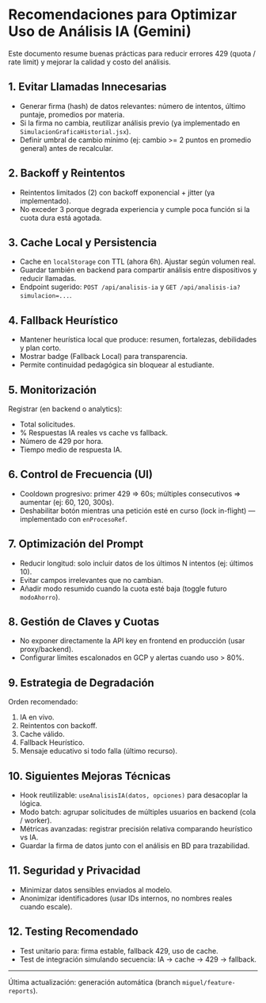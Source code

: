# Recomendaciones para Optimizar Uso de Análisis IA (Gemini)

Este documento resume buenas prácticas para reducir errores 429 (quota / rate limit) y mejorar la calidad y costo del análisis.

## 1. Evitar Llamadas Innecesarias
- Generar firma (hash) de datos relevantes: número de intentos, último puntaje, promedios por materia.
- Si la firma no cambia, reutilizar análisis previo (ya implementado en `SimulacionGraficaHistorial.jsx`).
- Definir umbral de cambio mínimo (ej: cambio >= 2 puntos en promedio general) antes de recalcular.

## 2. Backoff y Reintentos
- Reintentos limitados (2) con backoff exponencial + jitter (ya implementado).
- No exceder 3 porque degrada experiencia y cumple poca función si la cuota dura está agotada.

## 3. Cache Local y Persistencia
- Cache en `localStorage` con TTL (ahora 6h). Ajustar según volumen real.
- Guardar también en backend para compartir análisis entre dispositivos y reducir llamadas.
- Endpoint sugerido: `POST /api/analisis-ia` y `GET /api/analisis-ia?simulacion=...`.

## 4. Fallback Heurístico
- Mantener heurística local que produce: resumen, fortalezas, debilidades y plan corto.
- Mostrar badge (Fallback Local) para transparencia.
- Permite continuidad pedagógica sin bloquear al estudiante.

## 5. Monitorización
Registrar (en backend o analytics):
- Total solicitudes.
- % Respuestas IA reales vs cache vs fallback.
- Número de 429 por hora.
- Tiempo medio de respuesta IA.

## 6. Control de Frecuencia (UI)
- Cooldown progresivo: primer 429 => 60s; múltiples consecutivos => aumentar (ej: 60, 120, 300s).
- Deshabilitar botón mientras una petición esté en curso (lock in-flight) — implementado con `enProcesoRef`.

## 7. Optimización del Prompt
- Reducir longitud: solo incluir datos de los últimos N intentos (ej: últimos 10).
- Evitar campos irrelevantes que no cambian.
- Añadir modo resumido cuando la cuota esté baja (toggle futuro `modoAhorro`).

## 8. Gestión de Claves y Cuotas
- No exponer directamente la API key en frontend en producción (usar proxy/backend).
- Configurar límites escalonados en GCP y alertas cuando uso > 80%.

## 9. Estrategia de Degradación
Orden recomendado:
1. IA en vivo.
2. Reintentos con backoff.
3. Cache válido.
4. Fallback Heurístico.
5. Mensaje educativo si todo falla (último recurso).

## 10. Siguientes Mejoras Técnicas
- Hook reutilizable: `useAnalisisIA(datos, opciones)` para desacoplar la lógica.
- Modo batch: agrupar solicitudes de múltiples usuarios en backend (cola / worker).
- Métricas avanzadas: registrar precisión relativa comparando heurístico vs IA.
- Guardar la firma de datos junto con el análisis en BD para trazabilidad.

## 11. Seguridad y Privacidad
- Minimizar datos sensibles enviados al modelo.
- Anonimizar identificadores (usar IDs internos, no nombres reales cuando escale).

## 12. Testing Recomendado
- Test unitario para: firma estable, fallback 429, uso de cache.
- Test de integración simulando secuencia: IA -> cache -> 429 -> fallback.

---
Última actualización: generación automática (branch `miguel/feature-reports`).
